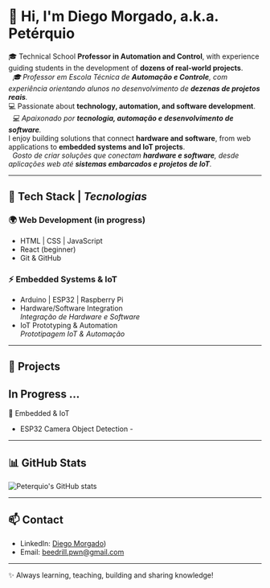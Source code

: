 # 👋 Hi, I'm Diego Morgado, a.k.a. Petérquio

🎓 Technical School **Professor in Automation and Control**, with experience guiding students in the development of **dozens of real-world projects**.  
&nbsp;  *🎓 Professor em Escola Técnica de **Automação e Controle**, com experiência orientando alunos no desenvolvimento de **dezenas de projetos reais**.*  
💻 Passionate about **technology, automation, and software development**.  
&nbsp;  *💻 Apaixonado por **tecnologia, automação e desenvolvimento de software**.*  
I enjoy building solutions that connect **hardware and software**, from web applications to **embedded systems and IoT projects**.  
&nbsp;  *Gosto de criar soluções que conectam **hardware e software**, desde aplicações web até **sistemas embarcados e projetos de IoT**.*  

---

## 🚀 Tech Stack | *Tecnologias*

### 🌍 Web Development (in progress)
- HTML | CSS | JavaScript  
- React (beginner)  
- Git & GitHub  

### ⚡ Embedded Systems & IoT
- Arduino | ESP32 | Raspberry Pi  
- Hardware/Software Integration  
  *Integração de Hardware e Software*   
- IoT Prototyping & Automation  
  *Prototipagem IoT & Automação*  

---

## 📂 Projects

## In Progress ...

🔹 Embedded & IoT  
- ESP32 Camera Object Detection -  

---

## 📊 GitHub Stats
![Peterquio's GitHub stats](https://github-readme-stats.vercel.app/api?username=peterquio&show_icons=true&theme=tokyonight)

---

## 📫 Contact
- LinkedIn: [Diego Morgado](https://www.linkedin.com/in/diego-morgado-145ab912b/]))  
- Email: beedrill.pwn@gmail.com  

---
✨ Always learning, teaching, building and sharing knowledge!
